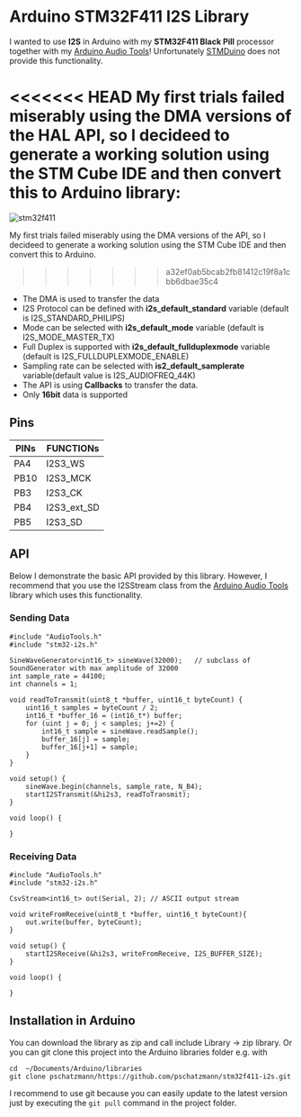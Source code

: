 # Arduino STM32F411 I2S Library

I wanted to use __I2S__ in Arduino with my __STM32F411 Black Pill__ processor together with my [Arduino Audio Tools](https://github.com/pschatzmann/arduino-audio-tools)! Unfortunately [STMDuino](https://github.com/stm32duino) does not provide this functionality.

<<<<<<< HEAD
My first trials failed miserably using the DMA versions of the HAL API, so I decideed to generate a working solution using the __STM Cube IDE__ and then convert this to Arduino library:
=======
![stm32f411](https://pschatzmann.github.io/stm32f411-i2s/stm32f411.jpeg)


My first trials failed miserably using the DMA versions of the API, so I decideed to generate a working solution using the STM Cube IDE and then convert this to Arduino.
>>>>>>> a32ef0ab5bcab2fb81412c19f8a1cbb6dbae35c4

- The DMA is used to transfer the data
- I2S Protocol can be defined with __i2s_default_standard__ variable (default is I2S_STANDARD_PHILIPS)
- Mode can be selected with __i2s_default_mode__ variable (default is I2S_MODE_MASTER_TX)
- Full Duplex is supported with __i2s_default_fullduplexmode__ variable (default is I2S_FULLDUPLEXMODE_ENABLE)
- Sampling rate can be selected with __is2_default_samplerate__ variable(default value is I2S_AUDIOFREQ_44K) 
- The API is using __Callbacks__ to transfer the data.
- Only __16bit__ data is supported

## Pins

PINs  |	FUNCTIONs 
------|------------	
PA4	  | I2S3_WS	
PB10  |	I2S3_MCK	
PB3	  | I2S3_CK	
PB4	  | I2S3_ext_SD	
PB5	  | I2S3_SD	

## API

Below I demonstrate the basic API provided by this library. However, I recommend that you use the I2SStream class from the [Arduino Audio Tools](https://github.com/pschatzmann/arduino-audio-tools) library which uses this functionality.

### Sending Data

```
#include "AudioTools.h"
#include "stm32-i2s.h"

SineWaveGenerator<int16_t> sineWave(32000);   // subclass of SoundGenerator with max amplitude of 32000
int sample_rate = 44100;
int channels = 1;

void readToTransmit(uint8_t *buffer, uint16_t byteCount) {
	uint16_t samples = byteCount / 2;
	int16_t *buffer_16 = (int16_t*) buffer;
	for (uint j = 0; j < samples; j+=2) {
		int16_t sample = sineWave.readSample();
		buffer_16[j] = sample;
		buffer_16[j+1] = sample;
	}
}

void setup() {
	sineWave.begin(channels, sample_rate, N_B4);
	startI2STransmit(&hi2s3, readToTransmit);
}

void loop() {

}
```


### Receiving Data

```
#include "AudioTools.h"
#include "stm32-i2s.h"

CsvStream<int16_t> out(Serial, 2); // ASCII output stream 

void writeFromReceive(uint8_t *buffer, uint16_t byteCount){
	out.write(buffer, byteCount);
}

void setup() {
	startI2SReceive(&hi2s3, writeFromReceive, I2S_BUFFER_SIZE);
}

void loop() {

}

```

## Installation in Arduino

You can download the library as zip and call include Library -> zip library. Or you can git clone this project into the Arduino libraries folder e.g. with

```
cd  ~/Documents/Arduino/libraries
git clone pschatzmann/https://github.com/pschatzmann/stm32f411-i2s.git
```

I recommend to use git because you can easily update to the latest version just by executing the ```git pull``` command in the project folder.
